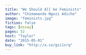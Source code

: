 ```yaml
---
title: "We Should All be Feminists"
author: "Chimamanda Ngozi Adiche"
image: "feminists.jpg"
fiction: false
tags: [essay]
pages: 52
host: "Taylor"
date: "2015-05-01"
buy_link: "http://a.co/gzi1srq"
---
```

